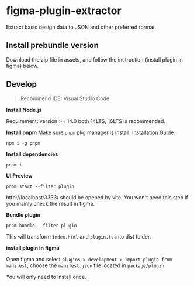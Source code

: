 <div style='text-align: center'><img src='./packages/plugin/src/assets/icon/extractor.svg' alt="" ></div>

# figma-plugin-extractor
Extract basic design data to JSON and other preferred format.

## Install prebundle version

Download the zip file in assets, and follow the instruction (install plugin in figma) below.

## Develop

> Recommend IDE: Visual Studio Code

**Install Node.js**

Requirement: version >= 14.0
both 14LTS, 16LTS is recommended.

**Install pnpm**
Make sure `pnpm` pkg manager is install.
[Installation Guide](https://pnpm.io/installation)

```
npm i -g pnpm
```

**Install dependencies**

```
pnpm i
```

**UI Preview**

```
pnpm start --filter plugin
```

http://localhost:3333/ should be opened by vite. You won't need this step if you mainly check the result in figma.

**Bundle plugin**

```
pnpm bundle --filter plugin
```

This will transform `index.html` and `plugin.ts` into dist folder.

**install plugin in figma**

Open figma and select `plugins > development > import plugin from manifest`, choose the `manifest.json` file located in `package/plugin`

You will only need to install once.